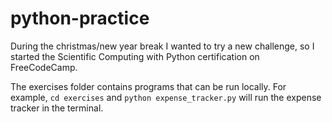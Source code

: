 # python-practice

During the christmas/new year break I wanted to try a new challenge, so I started the Scientific Computing with Python certification on FreeCodeCamp.

The exercises folder contains programs that can be run locally. For example, `cd exercises` and `python expense_tracker.py` will run the expense tracker in the terminal.

